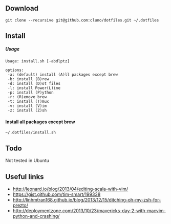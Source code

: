 Download
--------
    git clone --recursive git@github.com:cluno/dotfiles.git ~/.dotfiles

Install
--------
##### Usage

    Usage: install.sh [-abdlptz]

    options:
     -a: (default) install (A)ll packages except brew
     -b: install (B)rew
     -d: install (D)ot files
     -l: install Power(L)ine
     -p: install (P)ython
     -r: (R)emove brew
     -t: install (T)mux
     -v: install (V)im
     -z: install (Z)sh

#### Install all packages except brew
    ~/.dotfiles/install.sh

Todo
-------
Not tested in Ubuntu

Useful links
--------
* http://leonard.io/blog/2013/04/editing-scala-with-vim/
* https://gist.github.com/tim-smart/199338
* http://linhmtran168.github.io/blog/2013/12/15/ditching-oh-my-zsh-for-prezto/
* http://deploymentzone.com/2013/10/23/mavericks-day-2-with-macvim-python-and-crashing/

